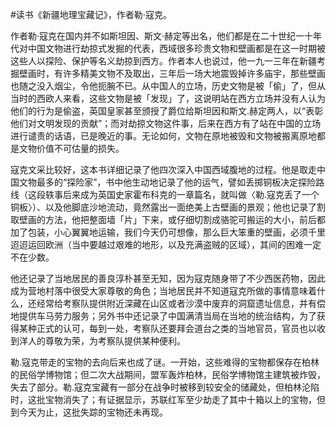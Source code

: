 #读书《新疆地理宝藏记》，作者勒·寇克。

作者勒·寇克在国内并不如斯坦因、斯文·赫定等出名，他们都是在二十世纪一十年代对中国文物进行劫掠式发掘的代表，西域很多珍贵文物和壁画都是在这一时期被这些人以探险、保护等名义劫掠到西方。作者本人也说过，他一九一三年在新疆考掘壁画时，有许多精美文物不及取出，三年后一场大地震毁掉许多庙宇，那些壁画也随之没入烟尘，令他扼腕不已。从中国人的立场，历史文物是被「偷」了，但从当时的西欧人来看，这些文物是被「发现」了，这说明站在西方立场并没有人认为他们的行为是偷盗，英国皇家甚至颁授了爵位给斯坦因和斯文.赫定两人，以“表彰他们对文明发现的贡献”；而对劫掠文物这件事，后来在西方有了站在中国的立场进行谴责的话语，已是晚近的事。无论如何，文物在原地被毁和文物被搬离原地都是文物价值不可估量的损失。

寇克文采比较好，这本书详细记录了他四次深入中国西域腹地的过程。他是取走中国文物最多的“探险家”，书中他生动地记录了他的运气，譬如丢掷铜板决定探险路线（这段轶事后来成为英国史家霍布科克的一章篇名，就叫做〈勒.寇克丢了一个铜板〉）、以及他脚底沙地流动，竟然露出一面绝美上古壁画的景观；他也记录了割取壁画的方法，他把整面墙「片」下来，或仔细切割成骆驼可搬运的大小，前后都加了包装，小心翼翼地运输，我们今天仍可想像，那么巨大笨重的壁画，必须千里迢迢运回欧洲（当中要越过艰难的地形，以及充满盗贼的区域），其间的困难一定不在少数。

他还记录了当地居民的善良淳朴甚至无知，因为寇克随身带了不少西医药物，因此成为营地村落中很受大家尊敬的角色；当地居民并不知道寇克所做的事情意味着什么，还经常给考察队提供附近深藏在山区或者沙漠中废弃的洞窟遗址信息，并有偿地提供车马劳力服务；另外书中还记录了中国满清当局在当地的统治结构，为了获得某种正式的认可，每到一处，考察队还要拜会道台之类的当地官员，官员也以收到洋人的尊敬为荣，为考察队提供某种便利。

勒.寇克带走的宝物的去向后来也成了谜。一开始，这些难得的宝物都保存在柏林的民俗学博物馆；但二次大战期间，盟军轰炸柏林，民俗学博物馆主建筑被炸毁，失去了部分。勒.寇克宝藏有一部分在战争时被移到较安全的储藏处，但柏林沦陷时，这批宝物消失了；有证据显示，苏联红军至少劫走了其中十箱以上的宝物，但到今天为止，这批失踪的宝物还未再现。

